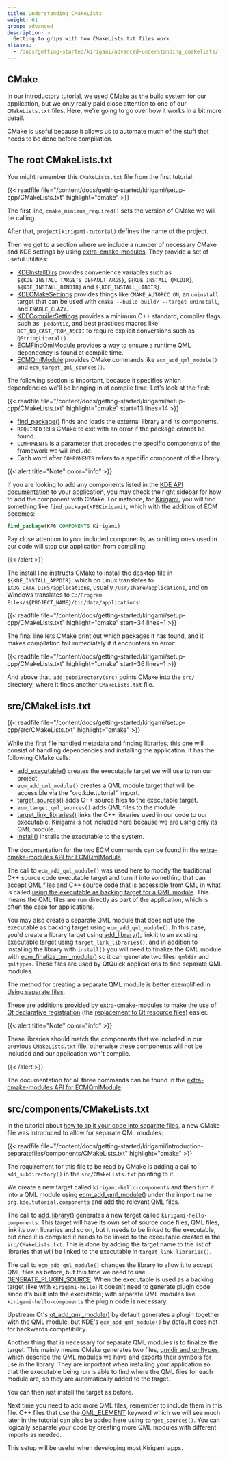 ```yaml
---
title: Understanding CMakeLists
weight: 61
group: advanced
description: > 
  Getting to grips with how CMakeLists.txt files work
aliases:
  - /docs/getting-started/kirigami/advanced-understanding_cmakelists/
---
```


## CMake
In our introductory tutorial, we used [CMake](https://cmake.org/) as the build system for our application, but we only really paid close attention to one of our `CMakeLists.txt` files. Here, we're going to go over how it works in a bit more detail.

CMake is useful because it allows us to automate much of the stuff that needs to be done before compilation.

## The root CMakeLists.txt

You might remember this `CMakeLists.txt` file from the first tutorial:

{{< readfile file="/content/docs/getting-started/kirigami/setup-cpp/CMakeLists.txt" highlight="cmake" >}}

The first line, `cmake_minimum_required()` sets the version of CMake we will be calling.

After that, `project(kirigami-tutorial)` defines the name of the project.

Then we get to a section where we include a number of necessary CMake and KDE settings by using [extra-cmake-modules](https://api.kde.org/ecm/). They provide a set of useful utilities:

- [KDEInstallDirs](https://api.kde.org/ecm/kde-module/KDEInstallDirs6.html) provides convenience variables such as `${KDE_INSTALL_TARGETS_DEFAULT_ARGS}`, `${KDE_INSTALL_QMLDIR}`, `${KDE_INSTALL_BINDIR}` and `${KDE_INSTALL_LIBDIR}`.
- [KDECMakeSettings](https://api.kde.org/ecm/kde-module/KDECMakeSettings.html) provides things like `CMAKE_AUTORCC ON`, an `uninstall` target that can be used with `cmake --build build/ --target uninstall`, and `ENABLE_CLAZY`.
- [KDECompilerSettings](https://api.kde.org/ecm/kde-module/KDECMakeSettings.html) provides a minimum C++ standard, compiler flags such as `-pedantic`, and best practices macros like `-DQT_NO_CAST_FROM_ASCII` to require explicit conversions such as `QStringLiteral()`.
- [ECMFindQmlModule](https://api.kde.org/ecm/module/ECMFindQmlModule.html) provides a way to ensure a runtime QML dependency is found at compile time.
- [ECMQmlModule](https://api.kde.org/ecm/module/ECMQmlModule.html) provides CMake commands like `ecm_add_qml_module()` and `ecm_target_qml_sources()`.

The following section is important, because it specifies which dependencies we'll be bringing in at compile time. Let's look at the first:

{{< readfile file="/content/docs/getting-started/kirigami/setup-cpp/CMakeLists.txt" highlight="cmake" start=13 lines=14 >}}

- [find_package()](https://cmake.org/cmake/help/latest/command/find_package.html) finds and loads the external library and its components.
- `REQUIRED` tells CMake to exit with an error if the package cannot be found.
- `COMPONENTS` is a parameter that precedes the specific components of the framework we will include.
- Each word after `COMPONENTS` refers to a specific component of the library.

{{< alert title="Note" color="info" >}}

If you are looking to add any components listed in the [KDE API documentation](https://api.kde.org/) to your application, you may check the right sidebar for how to add the component with CMake. For instance, for [Kirigami](docs:kirigami;kirigami-index.html), you will find something like `find_package(KF6Kirigami)`, which with the addition of ECM becomes:

```cmake
find_package(KF6 COMPONENTS Kirigami)
```

Pay close attention to your included components, as omitting ones used in our code will stop our application from compiling.

{{< /alert >}}

The install line instructs CMake to install the desktop file in `${KDE_INSTALL_APPDIR}`, which on Linux translates to `$XDG_DATA_DIRS/applications`, usually `/usr/share/applications`, and on Windows translates to `C:/Program Files/${PROJECT_NAME}/bin/data/applications`:

{{< readfile file="/content/docs/getting-started/kirigami/setup-cpp/CMakeLists.txt" highlight="cmake" start=34 lines=1 >}}

The final line lets CMake print out which packages it has found, and it makes compilation fail immediately if it encounters an error:

{{< readfile file="/content/docs/getting-started/kirigami/setup-cpp/CMakeLists.txt" highlight="cmake" start=36 lines=1 >}}

And above that, `add_subdirectory(src)` points CMake into the `src/` directory, where it finds another `CMakeLists.txt` file.

## src/CMakeLists.txt

{{< readfile file="/content/docs/getting-started/kirigami/setup-cpp/src/CMakeLists.txt" highlight="cmake" >}}

While the first file handled metadata and finding libraries, this one will consist of handling dependencies and installing the application. It has the following CMake calls:

- [add_executable()](https://cmake.org/cmake/help/latest/command/add_executable.html) creates the executable target we will use to run our project.
- `ecm_add_qml_module()` creates a QML module target that will be accessible via the "org.kde.tutorial" import.
- [target_sources()](https://cmake.org/cmake/help/latest/command/target_sources.html) adds C++ source files to the executable target.
- `ecm_target_qml_sources()` adds QML files to the module.
- [target_link_libraries()](https://cmake.org/cmake/help/latest/command/target_link_libraries.html) links the C++ libraries used in our code to our executable. Kirigami is not included here because we are using only its QML module.
- [install()](https://cmake.org/cmake/help/latest/command/install.html) installs the executable to the system.

The documentation for the two ECM commands can be found in the [extra-cmake-modules API for ECMQmlModule](https://api.kde.org/ecm/module/ECMQmlModule.html).

The call to `ecm_add_qml_module()` was used here to modify the traditional C++ source code executable target and turn it into something that can accept QML files and C++ source code that is accessible from QML in what is called [using the executable as backing target for a QML module](https://doc.qt.io/qt-6/qt-add-qml-module.html#executable-as-a-qml-module). This means the QML files are run directly as part of the application, which is often the case for applications.

You may also create a separate QML module that does not use the executable as backing target using `ecm_add_qml_module()`. In this case, you'd create a library target using [add_library()](https://cmake.org/cmake/help/latest/command/add_library.html), link it to an existing executable target using `target_link_libraries()`, and in addition to installing the library with `install()` you will need to finalize the QML module with [ecm_finalize_qml_module()](https://api.kde.org/ecm/module/ECMQmlModule.html) so it can generate two files: `qmldir` and `qmltypes`. These files are used by QtQuick applications to find separate QML modules.

The method for creating a separate QML module is better exemplified in [Using separate files](/content/docs/getting-started/kirigami/introduction-separatefiles).

These are additions provided by extra-cmake-modules to make the use of [Qt declarative registration](https://doc.qt.io/qt-6.7/cmake-build-qml-application.html) (the [replacement to Qt resource files](https://doc.qt.io/qt-5/resources.html)) easier.

{{< alert title="Note" color="info" >}}

These libraries should match the components that we included in our previous `CMakeLists.txt` file, otherwise these components will not be included and our application won't compile.

{{< /alert >}}

The documentation for all three commands can be found in the [extra-cmake-modules API for ECMQmlModule](https://api.kde.org/ecm/module/ECMQmlModule.html).

## src/components/CMakeLists.txt

In the tutorial about [how to split your code into separate files](/docs/getting-started/kirigami/introduction-separatefiles#preparing-cmake-for-the-new-files), a new CMake file was introduced to allow for separate QML modules:

{{< readfile file="/content/docs/getting-started/kirigami/introduction-separatefiles/components/CMakeLists.txt" highlight="cmake" >}}

The requirement for this file to be read by CMake is adding a call to `add_subdirectory()` in the `src/CMakeLists.txt` pointing to it.

We create a new target called `kirigami-hello-components` and then turn it into a QML module using [ecm_add_qml_module()](https://api.kde.org/ecm/module/ECMQmlModule.html) under the import name `org.kde.tutorial.components` and add the relevant QML files.

The call to [add_library()](https://cmake.org/cmake/help/latest/command/add_library.html) generates a new target called `kirigami-hello-components`. This target will have its own set of source code files, QML files, link its own libraries and so on, but it needs to be linked to the executable, but once it is compiled it needs to be linked to the executable created in the `src/CMakeLists.txt`. This is done by adding the target name to the list of libraries that will be linked to the executable in `target_link_libraries()`.

The call to `ecm_add_qml_module()` changes the library to allow it to accept QML files as before, but this time we need to use [GENERATE_PLUGIN_SOURCE](https://api.kde.org/ecm/module/ECMQmlModule.html). When the executable is used as a backing target (like with `kirigami-hello`) it doesn't need to generate plugin code since it's built into the executable; with separate QML modules like `kirigami-hello-components` the plugin code is necessary.

Upstream Qt's [qt_add_qml_module()](https://doc.qt.io/qt-6/qt-add-qml-module.html#targets-and-plugin-targets) by default generates a plugin together with the QML module, but KDE's `ecm_add_qml_module()` by default does not for backwards compatibility.

Another thing that is necessary for separate QML modules is to finalize the target. This mainly means CMake generates two files, [qmldir and qmltypes](https://doc.qt.io/qt-6/qtqml-modules-qmldir.html), which describe the QML modules we have and exports their symbols for use in the library. They are important when installing your application so that the executable being run is able to find where the QML files for each module are, so they are automatically added to the target.

You can then just install the target as before.

Next time you need to add more QML files, remember to include them in this file. C++ files that use the [QML_ELEMENT](https://doc.qt.io/qt-6/qtqml-cppintegration-definetypes.html) keyword which we will see much later in the tutorial can also be added here using `target_sources()`. You can logically separate your code by creating more QML modules with different imports as needed.

This setup will be useful when developing most Kirigami apps.
